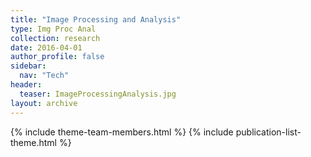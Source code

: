 ```yaml
---
title: "Image Processing and Analysis"
type: Img Proc Anal
collection: research
date: 2016-04-01
author_profile: false
sidebar:
  nav: "Tech"
header:
  teaser: ImageProcessingAnalysis.jpg
layout: archive
---
```


{% include theme-team-members.html %}
{% include publication-list-theme.html %}




